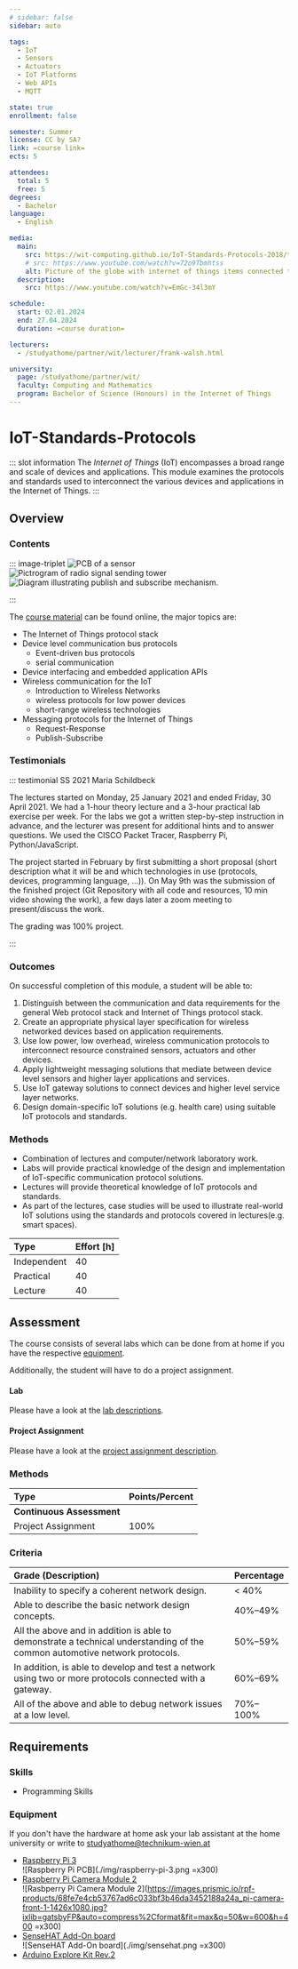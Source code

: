 ```yaml
---
# sidebar: false
sidebar: auto

tags:
  - IoT
  - Sensors
  - Actuators
  - IoT Platforms
  - Web APIs
  - MQTT

state: true
enrollment: false

semester: Summer
license: CC by SA?
link: =course link=
ects: 5

attendees:
  total: 5
  free: 5
degrees:
  - Bachelor
language:
  - English

media:
  main:
    src: https://wit-computing.github.io/IoT-Standards-Protocols-2018/topic-01/talk-1/talk-1.jpg
    # src: https://www.youtube.com/watch?v=72o9Tbmhtss
    alt: Picture of the globe with internet of things items connected to it.
  description:
    src: https://www.youtube.com/watch?v=EmGc-34l3mY

schedule:
  start: 02.01.2024
  end: 27.04.2024
  duration: =course duration=

lecturers:
  - /studyathome/partner/wit/lecturer/frank-walsh.html

university:
  page: /studyathome/partner/wit/
  faculty: Computing and Mathematics
  program: Bachelor of Science (Honours) in the Internet of Things
---
```


# IoT-Standards-Protocols

::: slot information
The _Internet of Things_ (IoT) encompasses a broad range and scale of devices and applications.
This module examines the protocols and standards used to interconnect the various devices and applications in the Internet of Things.
:::

## Overview

### Contents

::: image-triplet
<img src="./img/talk-1.jpg" title="Internet of Things sensor" alt="PCB of a sensor">
<img src="./img/topic-5.png" title="Pictrogram of radio signal sending tower" alt="Pictrogram of radio signal sending tower">
<img src="./img/topic-7.png" title="Diagram illustrating publish and subscribe mechanism" alt="Diagram illustrating publish and subscribe mechanism.">

:::

The [course material](https://tutors-svelte.netlify.app/#/course/iot-protocols-2021.netlify.app) can be found online, the major topics are:

- The Internet of Things protocol stack
- Device level communication bus protocols
  - Event-driven bus protocols
  - serial communication
- Device interfacing and embedded application APIs
- Wireless communication for the IoT
  - Introduction to Wireless Networks
  - wireless protocols for low power devices
  - short-range wireless technologies
- Messaging protocols for the Internet of Things
  - Request-Response
  - Publish-Subscribe

### Testimonials

::: testimonial SS 2021 Maria Schildbeck

The lectures started on Monday, 25 January 2021 and ended Friday, 30 April 2021. We had a 1-hour theory lecture and a 3-hour practical lab exercise per week. For the labs we got a written step-by-step instruction in advance, and the lecturer was present for additional hints and to answer questions. We used the CISCO Packet Tracer, Raspberry Pi, Python/JavaScript.

The project started in February by first submitting a short proposal (short description what it will be and which technologies in use (protocols, devices, programming language, …)). On May 9th was the submission of the finished project (Git Repository with all code and resources, 10 min video showing the work), a few days later a zoom meeting to present/discuss the work.

The grading was 100% project.

:::

### Outcomes

On successful completion of this module, a student will be able to:

1. Distinguish between the communication and data requirements for the general Web protocol stack and Internet of Things protocol stack.
2. Create an appropriate physical layer specification for wireless networked devices based on application requirements.
3. Use low power, low overhead, wireless communication protocols to interconnect resource constrained sensors, actuators and other devices.
4. Apply lightweight messaging solutions that mediate between device level sensors and higher layer applications and services.
5. Use IoT gateway solutions to connect devices and higher level service layer networks.
6. Design domain-specific IoT solutions (e.g. health care) using suitable IoT protocols and standards.

### Methods

- Combination of lectures and computer/network laboratory work.
- Labs will provide practical knowledge of the design and implementation of IoT-specific communication protocol solutions.
- Lectures will provide theoretical knowledge of IoT protocols and standards.
- As part of the lectures, case studies will be used to illustrate real-world IoT solutions using the standards and protocols covered in lectures(e.g. smart spaces).

| Type        | Effort \[h\] |
| :---------- | :----------- |
| Independent | 40           |
| Practical   | 40           |
| Lecture     | 40           |

## Assessment

<!-- Describe Assessment procedure verbally -->

The course consists of several labs which can be done from at home if you have the respective [equipment](#equipment).

Additionally, the student will have to do a project assignment.

#### Lab

<!-- Describe an example assignment definition -->

Please have a look at the [lab descriptions](https://tutors.dev/wall/lab/iot-protocols-2023.netlify.app).

#### Project Assignment

<!-- The final exam will be ... -->

Please have a look at the [project assignment description](https://tutors.dev/topic/iot-protocols-2023/topic-000-Assessments).

### Methods

| Type                      | Points/Percent |
| :------------------------ | :------------- |
| **Continuous Assessment** |                |
| Project Assignment        | 100%           |

### Criteria

| Grade (Description)                                                                                                        | Percentage |
| :------------------------------------------------------------------------------------------------------------------------- | :--------- |
| Inability to specify a coherent network design.                                                                            | < 40%      |
| Able to describe the basic network design concepts.                                                                        | 40%–49%    |
| All the above and in addition is able to demonstrate a technical understanding of the common automotive network protocols. | 50%–59%    |
| In addition, is able to develop and test a network using two or more protocols connected with a gateway.                   | 60%–69%    |
| All of the above and able to debug network issues at a low level.                                                          | 70%–100%   |

## Requirements

### Skills

- Programming Skills

### Equipment

If you don't have the hardware at home ask your lab assistant at the home university or write to [studyathome@technikum-wien.at](mailto:studyathome@technikum-wien.at)

- [Raspberry Pi 3](https://www.raspberrypi.org/)  
  ![Raspberry Pi PCB](./img/raspberry-pi-3.png =x300)
- [Raspberry Pi Camera Module 2](https://www.raspberrypi.com/products/camera-module-v2/)  
  ![Rasbperry Pi Camera Module 2](https://images.prismic.io/rpf-products/68fe7e4cb53767ad6c033bf3b46da3452188a24a_pi-camera-front-1-1426x1080.jpg?ixlib=gatsbyFP&auto=compress%2Cformat&fit=max&q=50&w=600&h=400 =x300)
- [SenseHAT Add-On board](https://www.raspberrypi.org/products/sense-hat/)  
  ![SenseHAT Add-On board](./img/sensehat.png =x300)
- [Arduino Explore Kit Rev.2](https://store.arduino.cc/products/explore-iot-kit-rev2)

